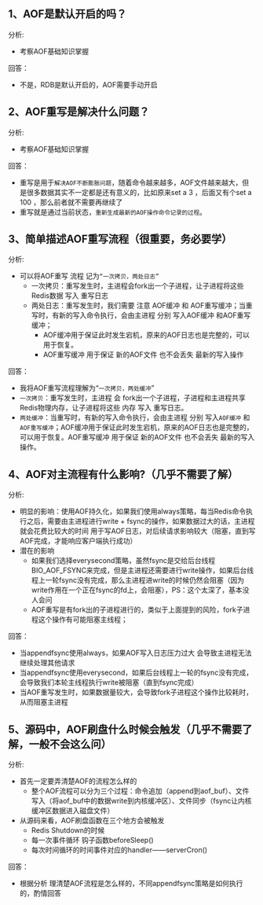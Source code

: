 ## 1、AOF是默认开启的吗？

分析:
- 考察AOF基础知识掌握

回答：
- 不是，RDB是默认开启的，AOF需要手动开启
## 2、AOF重写是解决什么问题？

分析:
- 考察AOF基础知识掌握

回答：
- 重写是用于`解决AOF不断膨胀问题`，随着命令越来越多，AOF文件越来越大，但是很多数据其实不一定都是还有意义的，比如原来set a 3 ，后面又有个set a 100 ，那么前者就不需要再继续了
- 重写就是通过当前状态，`重新生成最新的AOF操作命令记录的过程`。


## 3、简单描述AOF重写流程（很重要，务必要学）

分析:
- 可以将AOF重写 流程 记为`“一次拷贝，两处日志”`
	- 一次拷贝：重写发生时，主进程会fork出一个子进程，让子进程将这些Redis数据 写入 重写日志
	- 两处日志：重写发生时，我们需要 注意 AOF缓冲 和 AOF重写缓冲；当重写时，有新的写入命令执行，会由主进程 分别 写入AOF缓冲 和AOF重写缓冲；
		- AOF缓冲用于保证此时发生宕机，原来的AOF日志也是完整的，可以用于恢复。
		- AOF重写缓冲 用于保证 新的AOF文件 也不会丢失 最新的写入操作

回答：
- 我将AOF重写流程理解为“`一次拷贝，两处缓冲`”
- `一次拷贝`：重写发生时，主进程 会 fork出一个子进程，子进程和主进程共享Redis物理内存，让子进程将这些 内存 写入 重写日志。
- `两处缓冲`：当重写时，有新的写入命令执行，会由主进程 分别 写入`AOF缓冲` 和`AOF重写缓冲`；AOF缓冲用于保证此时发生宕机，原来的AOF日志也是完整的，可以用于恢复。AOF重写缓冲 用于保证 新的AOF文件 也不会丢失 最新的写入操作。

## 4、AOF对主流程有什么影响?（几乎不需要了解）

分析:
- 明显的影响：使用AOF持久化，如果我们使用always策略，每当Redis命令执行之后，需要由主进程进行write + fsync的操作，如果数据过大的话，主进程就会花费比较大的时间 用于写AOF日志，对后续请求影响较大（阻塞，直到写AOF完成，才能响应客户端执行成功）
- 潜在的影响
	- 如果我们选择everysecond策略，虽然fsync是交给后台线程BIO_AOF_FSYNC来完成，但是主进程还需要进行write操作，如果后台线程上一轮fsync没有完成，那么主进程进write的时候仍然会阻塞（因为write作用在一个正在fsync的fd上，会阻塞），PS：这个太深了，基本没人会问
	- AOF重写是有fork出的子进程进行的，类似于上面提到的风险，fork子进程这个操作有可能阻塞主线程；

回答：
- 当appendfsync使用always，如果AOF写入日志压力过大 会导致主进程无法继续处理其他请求
- 当appendfsync使用everysecond，如果后台线程上一轮的fsync没有完成，会导致我们本轮主线程执行write被阻塞（直到fsync完成）
- 当AOF重写发生时，如果数据量较大，会导致fork子进程这个操作比较耗时，从而阻塞主进程



## 5、源码中，AOF刷盘什么时候会触发（几乎不需要了解，一般不会这么问）

分析:
- 首先一定要弄清楚AOF的流程怎么样的
	- 整个AOF流程可以分为三个过程：命令追加（append到aof_buf）、文件写入（将aof_buf中的数据write到内核缓冲区）、文件同步（fsync让内核缓冲区数据进入磁盘文件）
- 从源码来看，AOF刷盘函数在三个地方会被触发
	- Redis Shutdown的时候
	- 每一次事件循环 钩子函数beforeSleep()
	- 每次时间循环的时间事件对应的handler——serverCron()

回答：
- 根据分析 理清楚AOF流程是怎么样的，不同appendfsync策略是如何执行的，酌情回答



